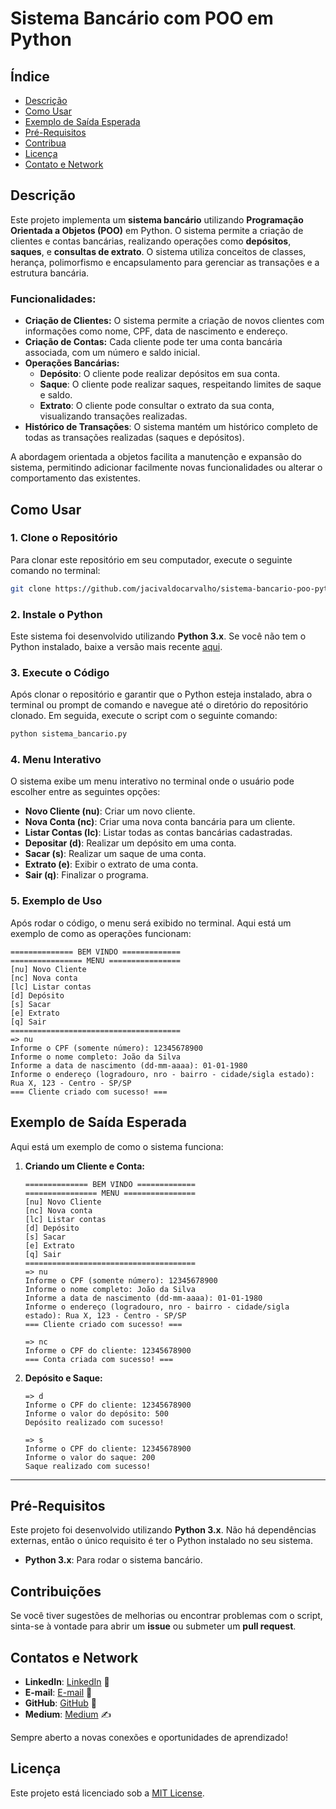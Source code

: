 # Sistema Bancário com POO em Python

## Índice

- [Descrição](#descrição)
- [Como Usar](#como-usar)
- [Exemplo de Saída Esperada](#exemplo-de-saída-esperada)
- [Pré-Requisitos](#pré-requisitos)
- [Contribua](#contribua)
- [Licença](#licença)
- [Contato e Network](#contato-e-network)


## Descrição

Este projeto implementa um **sistema bancário** utilizando **Programação Orientada a Objetos (POO)** em Python. O sistema permite a criação de clientes e contas bancárias, realizando operações como **depósitos**, **saques**, e **consultas de extrato**. O sistema utiliza conceitos de classes, herança, polimorfismo e encapsulamento para gerenciar as transações e a estrutura bancária.

### Funcionalidades:
- **Criação de Clientes:** O sistema permite a criação de novos clientes com informações como nome, CPF, data de nascimento e endereço.
- **Criação de Contas:** Cada cliente pode ter uma conta bancária associada, com um número e saldo inicial.
- **Operações Bancárias:**
  - **Depósito**: O cliente pode realizar depósitos em sua conta.
  - **Saque**: O cliente pode realizar saques, respeitando limites de saque e saldo.
  - **Extrato**: O cliente pode consultar o extrato da sua conta, visualizando transações realizadas.
- **Histórico de Transações**: O sistema mantém um histórico completo de todas as transações realizadas (saques e depósitos).

A abordagem orientada a objetos facilita a manutenção e expansão do sistema, permitindo adicionar facilmente novas funcionalidades ou alterar o comportamento das existentes.


## Como Usar

### 1. **Clone o Repositório**
   Para clonar este repositório em seu computador, execute o seguinte comando no terminal:
   ```bash
   git clone https://github.com/jacivaldocarvalho/sistema-bancario-poo-python.git
   ```

### 2. **Instale o Python**
   Este sistema foi desenvolvido utilizando **Python 3.x**. Se você não tem o Python instalado, baixe a versão mais recente [aqui](https://www.python.org/downloads/).

### 3. **Execute o Código**
   Após clonar o repositório e garantir que o Python esteja instalado, abra o terminal ou prompt de comando e navegue até o diretório do repositório clonado. Em seguida, execute o script com o seguinte comando:
   ```bash
   python sistema_bancario.py
   ```

### 4. **Menu Interativo**
   O sistema exibe um menu interativo no terminal onde o usuário pode escolher entre as seguintes opções:
   - **Novo Cliente (nu)**: Criar um novo cliente.
   - **Nova Conta (nc)**: Criar uma nova conta bancária para um cliente.
   - **Listar Contas (lc)**: Listar todas as contas bancárias cadastradas.
   - **Depositar (d)**: Realizar um depósito em uma conta.
   - **Sacar (s)**: Realizar um saque de uma conta.
   - **Extrato (e)**: Exibir o extrato de uma conta.
   - **Sair (q)**: Finalizar o programa.

### 5. **Exemplo de Uso**

   Após rodar o código, o menu será exibido no terminal. Aqui está um exemplo de como as operações funcionam:

   ```
   ============== BEM VINDO =============
   ================ MENU ================
   [nu] Novo Cliente
   [nc] Nova conta
   [lc] Listar contas
   [d] Depósito
   [s] Sacar
   [e] Extrato
   [q] Sair
   ======================================
   => nu
   Informe o CPF (somente número): 12345678900
   Informe o nome completo: João da Silva
   Informe a data de nascimento (dd-mm-aaaa): 01-01-1980
   Informe o endereço (logradouro, nro - bairro - cidade/sigla estado): Rua X, 123 - Centro - SP/SP
   === Cliente criado com sucesso! ===
   ```


## Exemplo de Saída Esperada

Aqui está um exemplo de como o sistema funciona:

1. **Criando um Cliente e Conta:**
   ```
   ============== BEM VINDO =============
   ================ MENU ================
   [nu] Novo Cliente
   [nc] Nova conta
   [lc] Listar contas
   [d] Depósito
   [s] Sacar
   [e] Extrato
   [q] Sair
   ======================================
   => nu
   Informe o CPF (somente número): 12345678900
   Informe o nome completo: João da Silva
   Informe a data de nascimento (dd-mm-aaaa): 01-01-1980
   Informe o endereço (logradouro, nro - bairro - cidade/sigla estado): Rua X, 123 - Centro - SP/SP
   === Cliente criado com sucesso! ===

   => nc
   Informe o CPF do cliente: 12345678900
   === Conta criada com sucesso! ===
   ```

2. **Depósito e Saque:**
   ```
   => d
   Informe o CPF do cliente: 12345678900
   Informe o valor do depósito: 500
   Depósito realizado com sucesso!

   => s
   Informe o CPF do cliente: 12345678900
   Informe o valor do saque: 200
   Saque realizado com sucesso!
   ```

---

## Pré-Requisitos

Este projeto foi desenvolvido utilizando **Python 3.x**. Não há dependências externas, então o único requisito é ter o Python instalado no seu sistema.

- **Python 3.x**: Para rodar o sistema bancário.


## Contribuições

Se você tiver sugestões de melhorias ou encontrar problemas com o script, sinta-se à vontade para abrir um **issue** ou submeter um **pull request**.

## Contatos e Network

- **LinkedIn**: [LinkedIn](https://www.linkedin.com/in/jacivaldocarvalho/) 👔
- **E-mail**: [E-mail](mailto:jacivaldocarvalho@gmail.com) 📧
- **GitHub**: [GitHub](https://github.com/jacivaldocarvalho) 🐙
- **Medium**: [Medium](https://medium.com/@jacivaldocarvalho) ✍️

Sempre aberto a novas conexões e oportunidades de aprendizado!

## Licença

Este projeto está licenciado sob a [MIT License](LICENSE).
